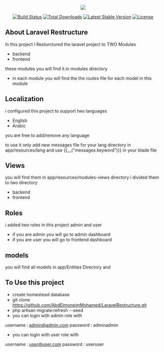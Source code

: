 <p align="center"><img src="https://laravel.com/assets/img/components/logo-laravel.svg"></p>

<p align="center">
<a href="https://travis-ci.org/laravel/framework"><img src="https://travis-ci.org/laravel/framework.svg" alt="Build Status"></a>
<a href="https://packagist.org/packages/laravel/framework"><img src="https://poser.pugx.org/laravel/framework/d/total.svg" alt="Total Downloads"></a>
<a href="https://packagist.org/packages/laravel/framework"><img src="https://poser.pugx.org/laravel/framework/v/stable.svg" alt="Latest Stable Version"></a>
<a href="https://packagist.org/packages/laravel/framework"><img src="https://poser.pugx.org/laravel/framework/license.svg" alt="License"></a>
</p>

## About Laravel Restructure

In this project I Resturctured the laravel project to TWO Modules

* backend
* frontend

these modules you will find it in modules directory 

* in each module you will find the the routes file for each model in this module


## Localization

i configured this project to support two languages

* English
* Arabic

 you are free to add/remove any language
 
 to use it only add new messages file for your lang directory in app/resources/lang
 and use {{__("messages.keyword")}} in your blade file
 
 ## Views
 
 you will find them in app/resources/modules-views directory
 i divided them to two directory 
 
 * backend
 * frontend
 
 ## Roles
 
 i added two roles in this project admin and user
 
 * if you are admin you will go to admin dashboard
 * if you are user you will go to frontend dashboard
 
 ## models
 
 you will find all models in app/Entities Directory
 and
 
 ## To Use this project
 
 * create homestead database  
 * git clone https://github.com/AbdElmoneimMohamed/LaravelRestructure.git
 * php artisan migrate:refresh --seed
 *  you can login with admin role with 
 
 username : admin@admin.com
 password : adminadmin
 
 *  you can login with user role with 
  
  username : user@user.com
  password : useruser